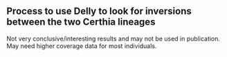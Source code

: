 ## Process to use Delly to look for inversions between the two Certhia lineages

Not very conclusive/interesting results and may not be used in publication. May need higher coverage data for most individuals.

